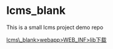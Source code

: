 # lcms_blank
This is a small lcms project demo repo

[lcms\\_blank>webapp>WEB_INF>lib下载
](http://pan.baidu.com/s/1pLnQe4j)
 
